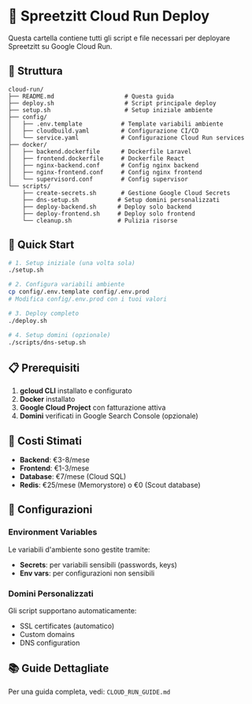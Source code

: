 # 🚀 Spreetzitt Cloud Run Deploy

Questa cartella contiene tutti gli script e file necessari per deployare Spreetzitt su Google Cloud Run.

## 📁 Struttura

```
cloud-run/
├── README.md                    # Questa guida
├── deploy.sh                    # Script principale deploy
├── setup.sh                     # Setup iniziale ambiente
├── config/
│   ├── .env.template           # Template variabili ambiente
│   ├── cloudbuild.yaml         # Configurazione CI/CD
│   └── service.yaml            # Configurazione Cloud Run services
├── docker/
│   ├── backend.dockerfile      # Dockerfile Laravel
│   ├── frontend.dockerfile     # Dockerfile React
│   ├── nginx-backend.conf      # Config nginx backend
│   ├── nginx-frontend.conf     # Config nginx frontend
│   └── supervisord.conf        # Config supervisor
└── scripts/
    ├── create-secrets.sh       # Gestione Google Cloud Secrets
    ├── dns-setup.sh           # Setup domini personalizzati
    ├── deploy-backend.sh      # Deploy solo backend
    ├── deploy-frontend.sh     # Deploy solo frontend
    └── cleanup.sh             # Pulizia risorse
```

## 🚀 Quick Start

```bash
# 1. Setup iniziale (una volta sola)
./setup.sh

# 2. Configura variabili ambiente
cp config/.env.template config/.env.prod
# Modifica config/.env.prod con i tuoi valori

# 3. Deploy completo
./deploy.sh

# 4. Setup domini (opzionale)
./scripts/dns-setup.sh
```

## 📋 Prerequisiti

1. **gcloud CLI** installato e configurato
2. **Docker** installato
3. **Google Cloud Project** con fatturazione attiva
4. **Domini** verificati in Google Search Console (opzionale)

## 🎯 Costi Stimati

- **Backend**: €3-8/mese
- **Frontend**: €1-3/mese
- **Database**: €7/mese (Cloud SQL)
- **Redis**: €25/mese (Memorystore) o €0 (Scout database)

## 🔧 Configurazioni

### Environment Variables

Le variabili d'ambiente sono gestite tramite:

- **Secrets**: per variabili sensibili (passwords, keys)
- **Env vars**: per configurazioni non sensibili

### Domini Personalizzati

Gli script supportano automaticamente:

- SSL certificates (automatico)
- Custom domains
- DNS configuration

## 📚 Guide Dettagliate

Per una guida completa, vedi: `CLOUD_RUN_GUIDE.md`

